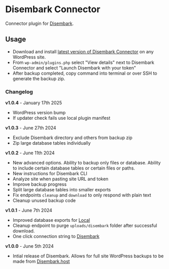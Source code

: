# Disembark Connector

Connector plugin for [Disembark](https://disembark.host).

## Usage

- Download and install [latest version of Disembark Connector](https://github.com/DisembarkHost/disembark-connector/releases) on any WordPress site.
- From `wp-admin/plugins.php` select "View details" next to Disembark Connector and select "Launch Disembark with your token"
- After backup completed, copy command into terminal or over SSH to generate the backup zip.

### Changelog

**v1.0.4** - January 17th 2025
- WordPress version bump
- If updater check fails use local plugin manifest

**v1.0.3** - June 27th 2024
- Exclude Disembark directory and others from backup zip
- Zip large database tables individually

**v1.0.2** - June 11th 2024
- New advanced options. Ability to backup only files or database. Ability to include certain database tables or certain files or paths.
- New instructions for Disembark CLI
- Analyze site when pasting site URL and token
- Improve backup progress
- Split large database tables into smaller exports
- Fix endpoints `cleanup` and `download` to only respond with plain text
- Cleanup unused backup code

**v1.0.1** - June 7th 2024
- Improved database exports for [Local](https://localwp.com)
- Cleanup endpoint to purge `uploads/disembark` folder after successful download.
- One click connection string to [Disembark](https://disembark.host)

**v1.0.0** - June 5th 2024
- Intial release of Disembark. Allows for full site WordPress backups to be made from [Disembark.host](Disembark.host)
